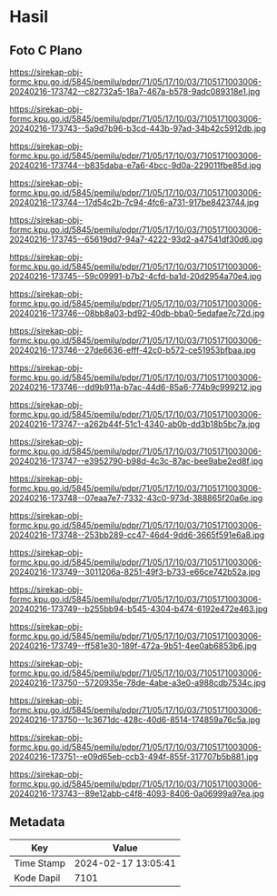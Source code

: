 # Hasil

## Foto C Plano

https://sirekap-obj-formc.kpu.go.id/5845/pemilu/pdpr/71/05/17/10/03/7105171003006-20240216-173742--c82732a5-18a7-467a-b578-9adc089318e1.jpg

https://sirekap-obj-formc.kpu.go.id/5845/pemilu/pdpr/71/05/17/10/03/7105171003006-20240216-173743--5a9d7b96-b3cd-443b-97ad-34b42c5912db.jpg

https://sirekap-obj-formc.kpu.go.id/5845/pemilu/pdpr/71/05/17/10/03/7105171003006-20240216-173744--b835daba-e7a6-4bcc-9d0a-229011fbe85d.jpg

https://sirekap-obj-formc.kpu.go.id/5845/pemilu/pdpr/71/05/17/10/03/7105171003006-20240216-173744--17d54c2b-7c94-4fc6-a731-917be8423744.jpg

https://sirekap-obj-formc.kpu.go.id/5845/pemilu/pdpr/71/05/17/10/03/7105171003006-20240216-173745--65619dd7-94a7-4222-93d2-a47541df30d6.jpg

https://sirekap-obj-formc.kpu.go.id/5845/pemilu/pdpr/71/05/17/10/03/7105171003006-20240216-173745--59c09991-b7b2-4cfd-ba1d-20d2954a70e4.jpg

https://sirekap-obj-formc.kpu.go.id/5845/pemilu/pdpr/71/05/17/10/03/7105171003006-20240216-173746--08bb8a03-bd92-40db-bba0-5edafae7c72d.jpg

https://sirekap-obj-formc.kpu.go.id/5845/pemilu/pdpr/71/05/17/10/03/7105171003006-20240216-173746--27de6636-efff-42c0-b572-ce51953bfbaa.jpg

https://sirekap-obj-formc.kpu.go.id/5845/pemilu/pdpr/71/05/17/10/03/7105171003006-20240216-173746--dd9b911a-b7ac-44d6-85a6-774b9c999212.jpg

https://sirekap-obj-formc.kpu.go.id/5845/pemilu/pdpr/71/05/17/10/03/7105171003006-20240216-173747--a262b44f-51c1-4340-ab0b-dd3b18b5bc7a.jpg

https://sirekap-obj-formc.kpu.go.id/5845/pemilu/pdpr/71/05/17/10/03/7105171003006-20240216-173747--e3952790-b98d-4c3c-87ac-bee9abe2ed8f.jpg

https://sirekap-obj-formc.kpu.go.id/5845/pemilu/pdpr/71/05/17/10/03/7105171003006-20240216-173748--07eaa7e7-7332-43c0-973d-388865f20a6e.jpg

https://sirekap-obj-formc.kpu.go.id/5845/pemilu/pdpr/71/05/17/10/03/7105171003006-20240216-173748--253bb289-cc47-46d4-9dd6-3665f591e6a8.jpg

https://sirekap-obj-formc.kpu.go.id/5845/pemilu/pdpr/71/05/17/10/03/7105171003006-20240216-173749--3011206a-8251-49f3-b733-e66ce742b52a.jpg

https://sirekap-obj-formc.kpu.go.id/5845/pemilu/pdpr/71/05/17/10/03/7105171003006-20240216-173749--b255bb94-b545-4304-b474-6192e472e463.jpg

https://sirekap-obj-formc.kpu.go.id/5845/pemilu/pdpr/71/05/17/10/03/7105171003006-20240216-173749--ff581e30-189f-472a-9b51-4ee0ab6853b6.jpg

https://sirekap-obj-formc.kpu.go.id/5845/pemilu/pdpr/71/05/17/10/03/7105171003006-20240216-173750--5720935e-78de-4abe-a3e0-a988cdb7534c.jpg

https://sirekap-obj-formc.kpu.go.id/5845/pemilu/pdpr/71/05/17/10/03/7105171003006-20240216-173750--1c3671dc-428c-40d6-8514-174859a76c5a.jpg

https://sirekap-obj-formc.kpu.go.id/5845/pemilu/pdpr/71/05/17/10/03/7105171003006-20240216-173751--e09d65eb-ccb3-494f-855f-317707b5b881.jpg

https://sirekap-obj-formc.kpu.go.id/5845/pemilu/pdpr/71/05/17/10/03/7105171003006-20240216-173743--89e12abb-c4f8-4093-8406-0a06999a97ea.jpg


## Metadata

| Key        | Value               |
| ---------- | ------------------- |
| Time Stamp | 2024-02-17 13:05:41 |
| Kode Dapil | 7101                |



